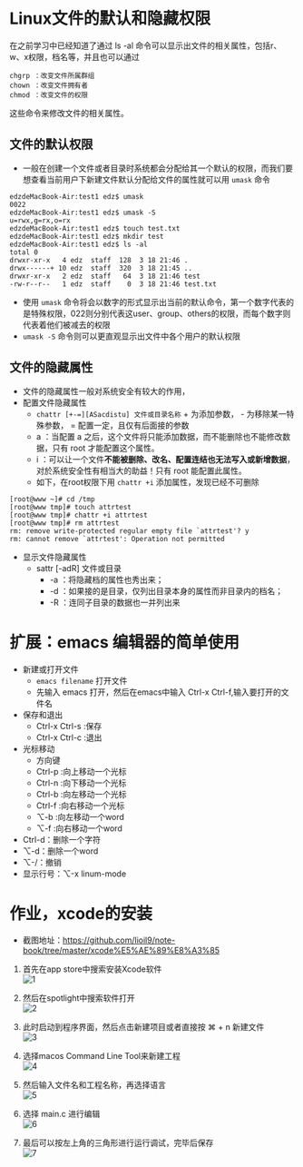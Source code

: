 # Linux文件的默认和隐藏权限
在之前学习中已经知道了通过 ls -al 命令可以显示出文件的相关属性，包括r、w、x权限，档名等，并且也可以通过
```
chgrp ：改变文件所属群组
chown ：改变文件拥有者
chmod ：改变文件的权限
```
这些命令来修改文件的相关属性。
## 文件的默认权限
   - 一般在创建一个文件或者目录时系统都会分配给其一个默认的权限，而我们要想查看当前用户下新建文件默认分配给文件的属性就可以用 `umask` 命令
```
edzdeMacBook-Air:test1 edz$ umask
0022
edzdeMacBook-Air:test1 edz$ umask -S
u=rwx,g=rx,o=rx
edzdeMacBook-Air:test1 edz$ touch test.txt
edzdeMacBook-Air:test1 edz$ mkdir test
edzdeMacBook-Air:test1 edz$ ls -al
total 0
drwxr-xr-x   4 edz  staff  128  3 18 21:46 .
drwx------+ 10 edz  staff  320  3 18 21:45 ..
drwxr-xr-x   2 edz  staff   64  3 18 21:46 test
-rw-r--r--   1 edz  staff    0  3 18 21:46 test.txt
``` 
   - 使用 `umask` 命令将会以数字的形式显示出当前的默认命令，第一个数字代表的是特殊权限，022则分别代表这user、group、others的权限，而每个数字则代表着他们被减去的权限
   - `umask -S` 命令则可以更直观显示出文件中各个用户的默认权限

## 文件的隐藏属性
   - 文件的隐藏属性一般对系统安全有较大的作用，
   - 配置文件隐藏属性
     - `chattr [+-=][ASacdistu] 文件或目录名称` + 为添加参数， - 为移除某一特殊参数， = 配置一定，且仅有后面接的参数
     - a ：当配置 a 之后，这个文件将只能添加数据，而不能删除也不能修改数据，只有 root 才能配置这个属性。
     - i ：可以让一个文件**不能被删除、改名、配置连结也无法写入或新增数据**，对於系统安全性有相当大的助益！只有 root 能配置此属性。
     - 如下，在root权限下用 `chattr +i` 添加属性，发现已经不可删除 

```
[root@www ~]# cd /tmp
[root@www tmp]# touch attrtest     
[root@www tmp]# chattr +i attrtest 
[root@www tmp]# rm attrtest        
rm: remove write-protected regular empty file `attrtest'? y
rm: cannot remove `attrtest': Operation not permitted
```   
  
   - 显示文件隐藏属性
     - sattr [-adR] 文件或目录
       - -a ：将隐藏档的属性也秀出来；
       - -d ：如果接的是目录，仅列出目录本身的属性而非目录内的档名；
       - -R ：连同子目录的数据也一并列出来


# 扩展：emacs 编辑器的简单使用
  -  新建或打开文件
     - `emacs filename` 打开文件
     - 先输入 emacs 打开，然后在emacs中输入 Ctrl-x Ctrl-f,输入要打开的文件名 
  - 保存和退出
     - Ctrl-x Ctrl-s :保存
     - Ctrl-x Ctrl-c :退出 
  - 光标移动
     - 方向键
     - Ctrl-p :向上移动一个光标
     - Ctrl-n :向下移动一个光标
     - Ctrl-b :向左移动一个光标
     - Ctrl-f :向右移动一个光标
     - ⌥-b :向左移动一个word
     - ⌥-f :向右移动一个word
  - Ctrl-d：删除一个字符
  - ⌥-d：删除一个word
  - ⌥-/：撤销
  - 显示行号：⌥-x linum-mode

# 作业，xcode的安装
  - 截图地址：https://github.com/lioil9/note-book/tree/master/xcode%E5%AE%89%E8%A3%85  
  1. 首先在app store中搜索安装Xcode软件  
     ![1](https://github.com/lioil9/note-book/blob/master/xcode%E5%AE%89%E8%A3%85/1.%E5%95%86%E5%BA%97%E6%9F%A5%E6%89%BE.png)

  2. 然后在spotlight中搜索软件打开  
     ![2](https://github.com/lioil9/note-book/blob/master/xcode%E5%AE%89%E8%A3%85/2.%E7%94%A8spotlight%E6%89%93%E5%BC%80.png)

  3. 此时启动到程序界面，然后点击新建项目或者直接按 ⌘ + n 新建文件  
     ![3](https://github.com/lioil9/note-book/blob/master/xcode%E5%AE%89%E8%A3%85/2.%E7%94%A8spotlight%E6%89%93%E5%BC%80.png)

  4. 选择macos Command Line Tool来新建工程  
     ![4](https://github.com/lioil9/note-book/blob/master/xcode%E5%AE%89%E8%A3%85/4.%E5%88%9B%E5%BB%BA%E6%96%B0%E9%A1%B9%E7%9B%AE.png)

  5. 然后输入文件名和工程名称，再选择语言  
     ![5](https://github.com/lioil9/note-book/blob/master/xcode%E5%AE%89%E8%A3%85/5.%E9%80%89%E6%8B%A9%E8%AF%AD%E8%A8%80%E5%92%8C%E5%91%BD%E5%90%8D.png) 

  6. 选择 main.c 进行编辑  
     ![6](https://github.com/lioil9/note-book/blob/master/xcode%E5%AE%89%E8%A3%85/6.%E8%BF%9B%E8%A1%8C%E4%BB%A3%E7%A0%81%E7%BC%96%E8%BE%91.png)

  7. 最后可以按左上角的三角形进行运行调试，完毕后保存  
     ![7](https://github.com/lioil9/note-book/blob/master/xcode%E5%AE%89%E8%A3%85/7.%E8%BF%90%E8%A1%8C%E8%B0%83%E8%AF%95.png)




